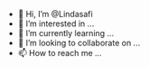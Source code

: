 - 👋 Hi, I’m @Lindasafi
- 👀 I’m interested in ...
- 🌱 I’m currently learning ...
- 💞️ I’m looking to collaborate on ...
- 📫 How to reach me ...

<!---
Lindasafi/Lindasafi is a ✨ special ✨ repository because its `README.md` (this file) appears on your GitHub profile.
You can click the Preview link to take a look at your changes.
--->
